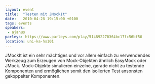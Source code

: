 ```yaml
---
layout: event
title:  "Testen mit JMockIt"
date:   2010-04-28 19:15:00 +0100
tags: events
speakers:
 - ajanus
parleys: https://www.parleys.com/play/514892270364bc17fc56bf50
location: uni-ka-hs101
---
```


JMockIt ist ein sehr mächtiges und vor allem einfach zu verwendendes Werkzeug zum Erzeugen von Mock-Objekten ähnlich EasyMock oder JMock. Mock-Objekte simulieren einzelne, gerade nicht zu testende Komponenten und ermöglichen somit den isolierten Test ansonsten gekoppelter Komponenten.
